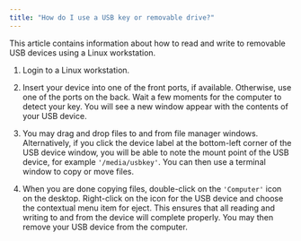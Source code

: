 ```yaml
---
title: "How do I use a USB key or removable drive?"
---
```

This article contains information about how to read and write to
removable USB devices using a Linux workstation.

<div class="orderedlist">

1.  Login to a Linux workstation.

2.  Insert your device into one of the front ports, if available.
    Otherwise, use one of the ports on the back. Wait a few moments for
    the computer to detect your key. You will see a new window appear
    with the contents of your USB device.

3.  You may drag and drop files to and from file manager windows.
    Alternatively, if you click the device label at the bottom-left
    corner of the USB device window, you will be able to note the mount
    point of the USB device, for example `'/media/usbkey'`. You can then
    use a terminal window to copy or move files.

4.  When you are done copying files, double-click on the `'Computer'`
    icon on the desktop. Right-click on the icon for the USB device and
    choose the contextual menu item for eject. This ensures that all
    reading and writing to and from the device will complete properly.
    You may then remove your USB device from the computer.

</div>

 
